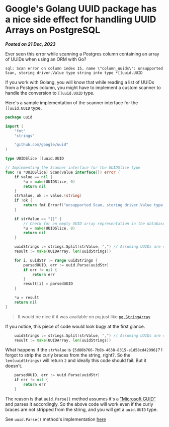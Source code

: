 # Google's Golang UUID package has a nice side effect for handling UUID Arrays on PostgreSQL
**_Posted on 21 Dec, 2023_**

Ever seen this error while scanning a Postgres column containing an array of UUIDs when using an ORM with Go?

```
sql: Scan error on column index 15, name \"column_uuids\": unsupported Scan, storing driver.Value type string into type *[]uuid.UUID
```

If you work with Golang, you will know that while reading a list of UUIDs from a Postgres column, you might have to implement a custom scanner to handle the conversion to `[]uuid.UUID` type.

Here's a sample implementation of the scanner interface for the `[]uuid.UUID` type.

```go
package uuid

import (
	"fmt"
	"strings"

	"github.com/google/uuid"
)

type UUIDSlice []uuid.UUID

// Implementing the Scanner interface for the UUIDSlice type
func (u *UUIDSlice) Scan(value interface{}) error {
	if value == nil {
		*u = make(UUIDSlice, 0)
		return nil
	}
	strValue, ok := value.(string)
	if !ok {
		return fmt.Errorf("unsupported Scan, storing driver.Value type %T into type UUIDSlice", value)
	}

	if strValue == "{}" {
		// Check for an empty UUID array representation in the database
		*u = make(UUIDSlice, 0)
		return nil
	}

	uuidStrings := strings.Split(strValue, ",") // Assuming UUIDs are stored as a comma-separated string
	result := make(UUIDArray, len(uuidStrings))

	for i, uuidStr := range uuidStrings {
		parsedUUID, err := uuid.Parse(uuidStr)
		if err != nil {
			return err
		}
		result[i] = parsedUUID
	}

	*u = result
	return nil
}
```

> It would be nice if it was available on pq just like [`pq.StringArray`](https://pkg.go.dev/github.com/lib/pq#StringArray)

If you notice, this piece of code would look bugy at the first glance.

```go
	uuidStrings := strings.Split(strValue, ",") // Assuming UUIDs are stored as a comma-separated string
	result := make(UUIDArray, len(uuidStrings))

```

What happens if the `strValue` is `{5d80b766-7b0b-4638-8315-e1d58cd42996}`? I forgot to strip the curly braces from the string, right?. So the `len(uuidStrings)` will return `2` and ideally this code should fail. But it doesn't.

```go
	parsedUUID, err := uuid.Parse(uuidStr)
    if err != nil {
        return err
    }
```

The reason is that `uuid.Parse()` method assumes it's a ["Microsoft GUID"](https://learn.microsoft.com/en-us/dynamicsax-2012/developer/guids#string-representations-of-a-guid) and parses it accordingly. So the above code will work even if the curly braces are not stripped from the string, and you will get a `uuid.UUID` type.

See `uuid.Parse()` method's implementation [here](https://github.com/google/uuid/blob/master/uuid.go#L81-L83)
